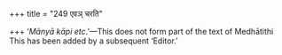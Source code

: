 +++
title = "249 एवञ् चरति"

+++
‘*Mānyā kāpi etc*.’—This does not form part of the text of Medhātithi
This has been added by a subsequent ‘Editor.’


